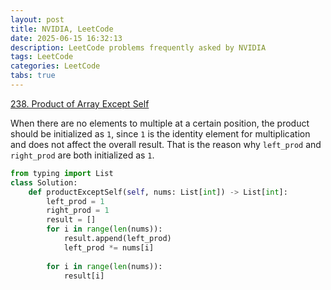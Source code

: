 ```yaml
---
layout: post
title: NVIDIA, LeetCode
date: 2025-06-15 16:32:13
description: LeetCode problems frequently asked by NVIDIA
tags: LeetCode
categories: LeetCode
tabs: true
---
```

[238. Product of Array Except Self](https://leetcode.com/problems/product-of-array-except-self/description/?envType=company&envId=nvidia&favoriteSlug=nvidia-three-months)

When there are no elements to multiple at a certain position, the product should be initialized as `1`, since `1` is the identity element for multiplication and does not affect the overall result. That is the reason why `left_prod` and `right_prod` are both initialized as `1`.

```python
from typing import List
class Solution:
    def productExceptSelf(self, nums: List[int]) -> List[int]:
        left_prod = 1
        right_prod = 1
        result = []
        for i in range(len(nums)):
            result.append(left_prod)
            left_prod *= nums[i]
        
        for i in range(len(nums)):
            result[i]
```